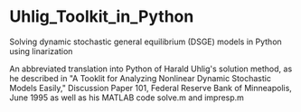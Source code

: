 # Uhlig_Toolkit_in_Python

Solving dynamic stochastic general equilibrium (DSGE) models in Python using linarization

An abbreviated translation into Python of Harald Uhlig's solution method, as he described in "A Tooklit for Analyzing Nonlinear Dynamic Stochastic Models Easily," Discussion Paper 101, Federal Reserve Bank of Minneapolis, June 1995 as well as his MATLAB code solve.m and impresp.m 
